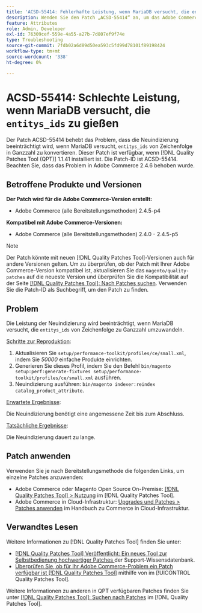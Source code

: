 ```yaml
---
title: 'ACSD-55414: Fehlerhafte Leistung, wenn MariaDB versucht, die entityYS_ids umzuwandeln'
description: Wenden Sie den Patch „ACSD-55414“ an, um das Adobe Commerce-Problem zu beheben, wenn MariaDB versucht, „entityYS_ids“ von einer Zeichenfolge in eine Ganzzahl zu konvertieren, was die Leistung der Neuindizierung beeinträchtigt.
feature: Attributes
role: Admin, Developer
exl-id: 76309cef-559e-4a55-a27b-7d807ef9f74e
type: Troubleshooting
source-git-commit: 7fdb02a6d89d50ea593c5fd99d78101f89198424
workflow-type: tm+mt
source-wordcount: '338'
ht-degree: 0%

---
```


# ACSD-55414: Schlechte Leistung, wenn MariaDB versucht, die `entitys_ids` zu gießen

Der Patch ACSD-55414 behebt das Problem, dass die Neuindizierung beeinträchtigt wird, wenn MariaDB versucht, `entitys_ids` von Zeichenfolge in Ganzzahl zu konvertieren. Dieser Patch ist verfügbar, wenn [!DNL Quality Patches Tool (QPT)] 1.1.41 installiert ist. Die Patch-ID ist ACSD-55414. Beachten Sie, dass das Problem in Adobe Commerce 2.4.6 behoben wurde.

## Betroffene Produkte und Versionen

**Der Patch wird für die Adobe Commerce-Version erstellt:**

* Adobe Commerce (alle Bereitstellungsmethoden) 2.4.5-p4

**Kompatibel mit Adobe Commerce-Versionen:**

* Adobe Commerce (alle Bereitstellungsmethoden) 2.4.0 - 2.4.5-p5

>[!NOTE]
>
>Der Patch könnte mit neuen [!DNL Quality Patches Tool]-Versionen auch für andere Versionen gelten. Um zu überprüfen, ob der Patch mit Ihrer Adobe Commerce-Version kompatibel ist, aktualisieren Sie das `magento/quality-patches` auf die neueste Version und überprüfen Sie die Kompatibilität auf der Seite [[!DNL Quality Patches Tool]: Nach Patches suchen](https://experienceleague.adobe.com/tools/commerce-quality-patches/index.html). Verwenden Sie die Patch-ID als Suchbegriff, um den Patch zu finden.

## Problem

Die Leistung der Neuindizierung wird beeinträchtigt, wenn MariaDB versucht, die `entitys_ids` von Zeichenfolge zu Ganzzahl umzuwandeln.

<u>Schritte zur Reproduktion</u>:

1. Aktualisieren Sie `setup/performance-toolkit/profiles/ce/small.xml`, indem Sie *50000* einfache Produkte einrichten.
1. Generieren Sie dieses Profil, indem Sie den Befehl `bin/magento setup:perf:generate-fixtures setup/performance-toolkit/profiles/ce/small.xml` ausführen.
1. Neuindizierung ausführen: `bin/magento indexer:reindex catalog_product_attribute`.

<u>Erwartete Ergebnisse</u>:

Die Neuindizierung benötigt eine angemessene Zeit bis zum Abschluss.

<u>Tatsächliche Ergebnisse</u>:

Die Neuindizierung dauert zu lange.

## Patch anwenden

Verwenden Sie je nach Bereitstellungsmethode die folgenden Links, um einzelne Patches anzuwenden:

* Adobe Commerce oder Magento Open Source On-Premise: [[!DNL Quality Patches Tool] > Nutzung](/help/tools/quality-patches-tool/usage.md) im [!DNL Quality Patches Tool].
* Adobe Commerce in Cloud-Infrastruktur: [Upgrades und Patches > Patches anwenden](https://experienceleague.adobe.com/docs/commerce-cloud-service/user-guide/develop/upgrade/apply-patches.html) im Handbuch zu Commerce in Cloud-Infrastruktur.

## Verwandtes Lesen

Weitere Informationen zu [!DNL Quality Patches Tool] finden Sie unter:

* [[!DNL Quality Patches Tool] Veröffentlicht: Ein neues Tool zur Selbstbedienung hochwertiger Patches ](https://experienceleague.adobe.com/en/docs/commerce-operations/tools/quality-patches-tool/quality-patches-tool-to-self-serve-quality-patches) der Support-Wissensdatenbank.
* [Überprüfen Sie, ob für Ihr Adobe Commerce-Problem ein Patch verfügbar ist [!DNL Quality Patches Tool]](/help/tools/quality-patches-tool/patches-available-in-qpt/check-patch-for-magento-issue-with-magento-quality-patches.md) mithilfe von im [!UICONTROL Quality Patches Tool].


Weitere Informationen zu anderen in QPT verfügbaren Patches finden Sie unter [[!DNL Quality Patches Tool]: Suchen nach Patches](https://experienceleague.adobe.com/tools/commerce-quality-patches/index.html) im [!DNL Quality Patches Tool].
